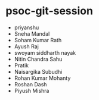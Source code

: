 # psoc-git-session

- priyanshu
- Sneha Mandal
- Soham Kumar Rath
- Ayush Raj
- swoyam siddharth nayak
- Nitin Chandra Sahu
- Pratik
- Naisargika Subudhi
- Rohan Kumar Mohanty
- Roshan Dash
- Piyush Mishra

